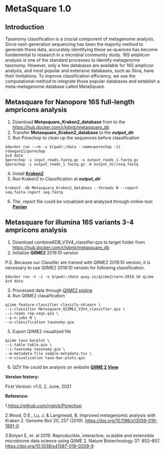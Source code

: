 # MetaSquare 1.0
## Introduction
Taxonomy classification is a crucial component of metagenome analysis. Since next-generation sequencing has been the majority method to generate those data, accurately identifying these se-quences has become fundamental to research in a microbial community study. 16S amplicon analysis is one of the standard processes to identify metagenome taxonomy. However, only a few databases are available for 16S amplicon analysis, and most popular and extensive databases, such as Silva, have their limitations. To improve classification efficiency, we use the computational method to integrate those popular databases and establish a meta-metagenome database called MetaSquare.

## Metasquare for Nanopore 16S full-length ampricons analysis

1. Download **Metasquare_Kraken2_database** from to the https://hub.docker.com/r/lsbnb/metasquare_db 
2. Transfer **Metasquare_Kraken2_database** to the ***output_dir***
3. Run Porechop to clean up the sequences before classification
```
$docker run --rm -v $(pwd):/data --name=porechop -it robegan21/porechop
$cd data
$porechop -i input_reads.fastq.gz -o output_reads_1.fastq.gz
$porechop -i output_reads_1.fastq.gz -b output_dir/seq.fastq
```
4. Install [**Kraken2**](https://github.com/DerrickWood/kraken2)
5. Run Kraken2 to Classification at ***output_dir***
```
kraken2 -db Metasquare_Kraken2_database --threads N --report seq.fasta.report seq.fastq
```
6. The .report file could be vizualized and analyzed through online-tool [**Pavian**](http://mirai.iis.sinica.edu.tw:5000/)
## Metasquare for illumina 16S variants 3-4 ampricons analysis
1. Download combine6DB_V3V4_classifier.qza to target folder from https://hub.docker.com/r/lsbnb/metasquare_db
2. Initialize **QIIME2** 2019.10 version

P.S. Because our Classifer are trained with QIIME2 2019.10 version, it is necessary to use QIIME2 2019.10 version for following classification.
```
$docker run -t -i -v $(pwd):/data quay.io/qiime2/core:2019.10 qiime
$cd data
```
3. Processed data through [QIIME2 pipline](https://docs.qiime2.org/2021.4/tutorials/moving-pictures/)
4. Run QIIME2 clasaification
```
qiime feature-classifier classify-sklearn \
--i-classifier Metasquare_QIIME2_V3V4_classifier.qza \
--i-reads rep-seqs.qza \
--p-n-jobs N \  
--o-classification taxonomy.qza
```
5. Export QIIME2 visualized file
```
qiime taxa barplot \
--i-table table.qza \
--i-taxonomy taxonomy.qza \
--m-metadata-file sample-metadata.tsv \
--o-visualization taxa-bar-plots.qzv
```
6. QZV file could be analysis on website [**QIIME 2 View**](https://view.qiime2.org/)


**Version history:**

First Version: v1.0, 2, June, 2021

**Reference:**

1.https://github.com/rrwick/Porechop

2.Wood, D.E., Lu, J. & Langmead, B. Improved metagenomic analysis with Kraken 2. Genome Biol 20, 257 (2019). https://doi.org/10.1186/s13059-019-1891-0

3.Bolyen E, et. al 2019. Reproducible, interactive, scalable and extensible microbiome data science using QIIME 2. Nature Biotechnology 37: 852–857. https://doi.org/10.1038/s41587-019-0209-9

